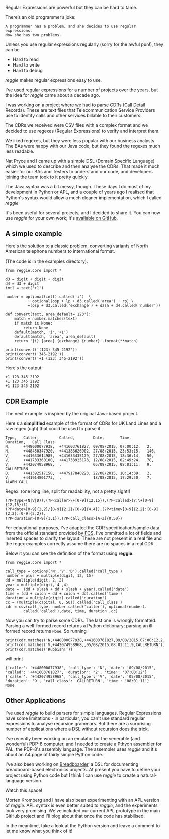 Regular Expressions are powerful but they can be hard to tame.

There’s an old programmer’s joke:

    A programmer has a problem, and she decides to use regular expressions.
    Now she has two problems.

Unless you use regular expressions regularly (sorry for the awful pun!), they can be

* Hard to read
* Hard to write
* Hard to debug

*reggie* makes regular expressions easy to use.

I've used regular expressions for a number of projects over the years, but the idea for *reggie* came
about a decade ago.

I was working on a project where we had to parse CDRs (Call Detail Records). These are text files
that Telecommunication Service Providers use to identify calls and other services billable to
their customers.

The CDRs we received were CSV files with a complex format and we decided to use regexes
(Regular Expressions) to verify and interpret them.

We liked regexes, but they were less popular with our business analysts.
The BAs were happy with our Java code, but they found the regexes much less readable.

Nat Pryce and I came up with a simple DSL (Domain Specific Language) which we used to
describe and then analyse the CDRs. That made it much easier for our BAs and Testers to
understand our code, and developers joining the team took to it pretty quickly.

The Java syntax was a bit messy, though. These days I do most of my development in
Python or APL, and a couple of years ago I realised that Python's syntax would allow a
much cleaner implementation, which I called *reggie*

It's been useful for several projects, and I decided to share it. You can now use *reggie* for your own work; it's
[available on GitHub](https://github.com/romilly/reggie).

## A simple example 

Here's the solution to a classic problem, converting variants of North American
telephone numbers to international format.

(The code is in the examples directory).

    from reggie.core import *
    
    d3 = digit + digit + digit
    d4 = d3 + digit
    intl = text('+1')
    
    number = optional(intl).called('i')  \
              + optional(osp + lp + d3.called('area') + rp) \
              +(osp + d3.called('exchange') + dash + d4.called('number'))
    
    def convert(text, area_default='123'):
        match = number.matches(text)
        if match is None:
            return None
        default(match, 'i','+1')
        default(match, 'area', area_default)
        return '{i} {area} {exchange} {number}'.format(**match)
    
    print(convert('(123) 345-2192'))
    print(convert('345-2192'))
    print(convert('+1 (123) 345-2192'))
    
Here's the output:

    +1 123 345 2192
    +1 123 345 2192
    +1 123 345 2192

## CDR Example

The next example is inspired by the original Java-based project.

Here's a **simplified** example of the format of CDRs for UK Land Lines and a raw regex
(ugh) that could be used to parse it.


    Type,   Caller,         Called,        Date,       Time,       Duration,   Call Class
    N,      +448000077938,  +441603761827, 09/08/2015, 07:00:12,   2,
    N,      +448450347920,  +441383626902, 27/08/2015, 23:53:15,   146,
    V,      +441633614985,  +441633435179, 27/08/2015, 18:36:14,   50,
    V,      +441733360100,  +441733925173, 12/08/2015, 02:49:24,   78,
    V,      +442074958968,  ,              05/08/2015, 08:01:11,   9,          CALLRETURN
    D,      +441392517158,  +447917840223, 22/08/2015, 10:14:39,   2,
    V,      +441914801773,  ,              18/08/2015, 17:29:50,   7,           ALARM CALL
    
Regex: (one long line, split for readability, not a pretty sight!)

    (?P<type>(N|V|D)),(?P<caller>\+[0-9]{12,15}),(?P<called>(?:\+[0-9]{12,15})?)
    (?P<date>[0-9]{2,2}/[0-9]{2,2}/[0-9]{4,4}),(?P<time>[0-9]{2,2}:[0-9]{2,2}:[0-9]{2,2}),
    (?P<duration>[0-9]{1,1}),(?P<call_class>[A-Z]{0,50})

For educational purposes, I've adapted the CDR specification/sample data from the
official standard provided by [FCS](http://www.fcs.org.uk/member-groups/billing).
I've ommitted a lot of fields and inserted spaces to clarify the layout. These are not present in a real file and
the regex examples correctly assume there are no spaces in a real CDR.

Below it you can see the definition of the format using **reggie**.

    from reggie.core import *
    
    call_type = options('N','V','D').called('call_type')
    number = plus + multiple(digit, 12, 15)
    dd = multiple(digit, 2, 2)
    year = multiple(digit, 4 ,4)
    date =  (dd + slash + dd + slash + year).called('date')
    time = (dd + colon + dd + colon + dd).called('time')
    duration = multiple(digit).called('duration')
    cc = (multiple(capital, 0, 50)).called('call_class')
    cdr = csv(call_type, number.called('caller'), optional(number).
            called('called'),date, time, duration ,cc)

Now you can try to parse some CDRs. The last one is wrongly formatted.
Parsing a well-formed record returns a Python dictionary; parsing an ill-formed record returns `None`. So running

    print(cdr.matches('N,+448000077938,+441603761827,09/08/2015,07:00:12,2,'))
    print(cdr.matches('V,+442074958968,,05/08/2015,08:01:11,9,CALLRETURN'))
    print(cdr.matches('Rubbish!'))
  
will print

    {'caller': '+448000077938', 'call_type': 'N', 'date': '09/08/2015', 'called': '+441603761827', 'duration': '2', 'time': '07:00:12'}
    {'caller': '+442074958968', 'call_type': 'V', 'date': '05/08/2015', 'duration': '9', 'call_class': 'CALLRETURN', 'time': '08:01:11'}
    None

## Other Applications

I've used *reggie* to build parsers for simple languages. Regular Expressions have some limitations -
in particular, you can't use standard regular expressions to analyse recursioe grammars.
But there are a surprising number of applications where a DSL without recursion does the trick.

I've recently been working on an emulator for the venerable (and wonderful) PDP-8 computer, and I needed to create a
Pthyon assembler for PAL, the PDP-8's assembly language. The assembler uses *reggie* and it's about an
A4 page of fairly simple Python code.

I've also been working on [Breadboarder](https://github.com/romilly/breadboarder),
a DSL for documenting breadboard-based electronics projects. At present you have
to define your project using Python code but I think I can use *reggie* to create a natural-language version.

Watch this space!

Morten Kromberg and I have also been experimenting with an APL version of *reggie*. APL syntax is even better suited to
*reggie*, and the experiments look very promising. We've included our current APL prototype in the main GitHub project
and I'll blog about that once the code has stabilised.

In the meantime, take a look at the Python version and leave a comment to let me know what you think of it!




